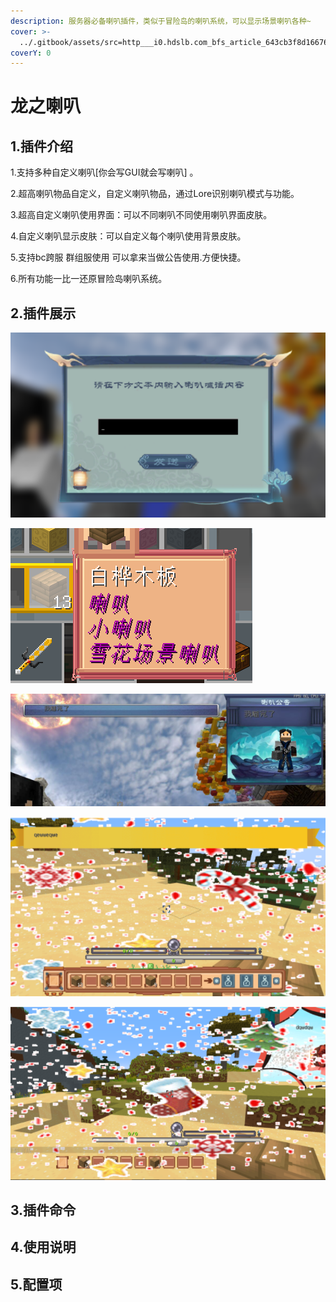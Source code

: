 ```yaml
---
description: 服务器必备喇叭插件，类似于冒险岛的喇叭系统，可以显示场景喇叭各种~
cover: >-
  ../.gitbook/assets/src=http___i0.hdslb.com_bfs_article_643cb3f8d166763b7f2ea894adeffe7b93301acb.jpg&refer=http___i0.hdslb.jpg
coverY: 0
---
```


# 龙之喇叭

## 1.插件介绍 <a href="#1.-cha-jian-jie-shao" id="1.-cha-jian-jie-shao"></a>

1.支持多种自定义喇叭\[你会写GUI就会写喇叭] 。

2.超高喇叭物品自定义，自定义喇叭物品，通过Lore识别喇叭模式与功能。&#x20;

3.超高自定义喇叭使用界面：可以不同喇叭不同使用喇叭界面皮肤。&#x20;

4.自定义喇叭显示皮肤：可以自定义每个喇叭使用背景皮肤。&#x20;

5.支持bc跨服 群组服使用 可以拿来当做公告使用.方便快捷。&#x20;

6.所有功能一比一还原冒险岛喇叭系统。

## 2.插件展示 <a href="#2.-cha-jian-zhan-shi" id="2.-cha-jian-zhan-shi"></a>

![](<../.gitbook/assets/image (14) (1) (1).png>)

![](<../.gitbook/assets/image (8) (1).png>)

![](<../.gitbook/assets/image (3) (1) (1).png>)

![](<../.gitbook/assets/image (11) (1).png>)

![](<../.gitbook/assets/image (13) (1) (1).png>)

## 3.插件命令 <a href="#3.-cha-jian-ming-ling" id="3.-cha-jian-ming-ling"></a>







## 4.使用说明



## 5.配置项
